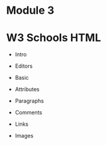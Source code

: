 # Module 3
<h1> W3 Schools HTML </h1>

- <p><a href:'https://www.w3schools.com/html/html_intro.asp'> Intro </a></p>
- <p><a href:'https://www.w3schools.com/html/html_editors.asp'> Editors </a></p>
- <p><a href:'https://www.w3schools.com/html/html_basic.asp'> Basic </a></p>
- <p><a href:'https://www.w3schools.com/html/html_attributes.asp'> Attributes </a></p>
- <p><a href:'https://www.w3schools.com/html/html_paragraphs.asp'> Paragraphs </a></p>
- <p><a href:'https://www.w3schools.com/html/html_comments.asp'> Comments </a></p>
- <p><a href:'https://www.w3schools.com/html/html_links.asp'> Links </a></p>
- <p><a href:'https://www.w3schools.com/html/html_images.asp'> Images </a></p>

